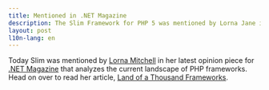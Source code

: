 ```yaml
---
title: Mentioned in .NET Magazine
description: The Slim Framework for PHP 5 was mentioned by Lorna Jane in her opinion piece for .NET magazine
layout: post
l10n-lang: en
---
```


Today Slim was mentioned by [Lorna Mitchell](http://www.twitter.com/lornajane) in her latest opinion piece for [.NET Magazine](http://www.netmagazine.com/) that analyzes the current landscape of PHP frameworks. Head on over to read her article, [Land of a Thousand Frameworks](http://www.netmagazine.com/opinions/php-land-thousand-frameworks).
